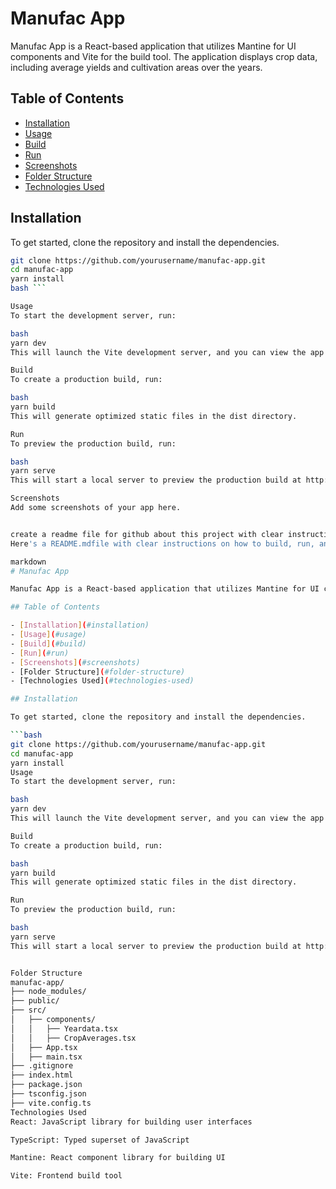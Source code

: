 
# Manufac App

Manufac App is a React-based application that utilizes Mantine for UI components and Vite for the build tool. The application displays crop data, including average yields and cultivation areas over the years.

## Table of Contents

- [Installation](#installation)
- [Usage](#usage)
- [Build](#build)
- [Run](#run)
- [Screenshots](#screenshots)
- [Folder Structure](#folder-structure)
- [Technologies Used](#technologies-used)

## Installation

To get started, clone the repository and install the dependencies.

```bash
git clone https://github.com/yourusername/manufac-app.git
cd manufac-app
yarn install
bash ```

Usage
To start the development server, run:

bash
yarn dev
This will launch the Vite development server, and you can view the app in your browser at http://localhost:3000.

Build
To create a production build, run:

bash
yarn build
This will generate optimized static files in the dist directory.

Run
To preview the production build, run:

bash
yarn serve
This will start a local server to preview the production build at http://localhost:5000.

Screenshots
Add some screenshots of your app here.


create a readme file for github about this project with clear instructions on how to build/run/start the project in the README.md. also leave space for screenshots
Here's a README.mdfile with clear instructions on how to build, run, and start your project. I've also included placeholders for screenshots.

markdown
# Manufac App

Manufac App is a React-based application that utilizes Mantine for UI components and Vite for the build tool. The application displays crop data, including average yields and cultivation areas over the years.

## Table of Contents

- [Installation](#installation)
- [Usage](#usage)
- [Build](#build)
- [Run](#run)
- [Screenshots](#screenshots)
- [Folder Structure](#folder-structure)
- [Technologies Used](#technologies-used)

## Installation

To get started, clone the repository and install the dependencies.

```bash
git clone https://github.com/yourusername/manufac-app.git
cd manufac-app
yarn install
Usage
To start the development server, run:

bash
yarn dev
This will launch the Vite development server, and you can view the app in your browser at http://localhost:3000.

Build
To create a production build, run:

bash
yarn build
This will generate optimized static files in the dist directory.

Run
To preview the production build, run:

bash
yarn serve
This will start a local server to preview the production build at http://localhost:5000.


Folder Structure
manufac-app/
├── node_modules/
├── public/
├── src/
│   ├── components/
│   │   ├── Yeardata.tsx
│   │   ├── CropAverages.tsx
│   ├── App.tsx
│   ├── main.tsx
├── .gitignore
├── index.html
├── package.json
├── tsconfig.json
├── vite.config.ts
Technologies Used
React: JavaScript library for building user interfaces

TypeScript: Typed superset of JavaScript

Mantine: React component library for building UI

Vite: Frontend build tool
